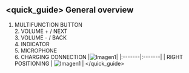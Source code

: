 ## <quick_guide> General overview

 1. MULTIFUNCTION BUTTON <br> 2.	VOLUME + / NEXT <br> 3.	VOLUME - / BACK <br> 4.	INDICATOR <br> 5. MICROPHONE 	<br> 6.	CHARGING CONNECTION	|![Imagen1](http://static.energysistem.com/images/manuals/42776/57c3f61e22016.jpg)| 
|:-------|:-------|
| RIGHT POSITIONING | ![Imagen1](http://static.energysistem.com/images/manuals/42776/57c407dea315a.jpg) | 
</quick_guide>
